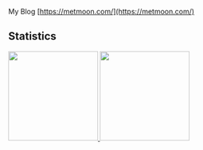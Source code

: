 
My Blog [https://metmoon.com/](https://metmoon.com/)
    
## Statistics
<a href="https://github.com/heropoo">
  <img height="180em" src="https://github-readme-stats.vercel.app/api?username=heropoo&show_icons=true&theme=radical">
  <img height="180em" src="https://github-readme-stats.vercel.app/api/top-langs/?username=heropoo&hide=ipynb,html&layout=compact&show_icons=true&theme=radical">
</a>
